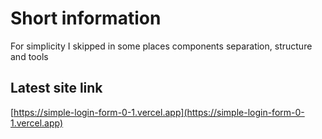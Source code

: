 # Short information

For simplicity I skipped in some places components separation, structure and tools

## Latest site link
[https://simple-login-form-0-1.vercel.app](https://simple-login-form-0-1.vercel.app)